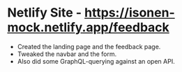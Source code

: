 # Netlify Site - https://isonen-mock.netlify.app/feedback

* Created the landing page and the feedback page. 
* Tweaked the navbar and the form.
* Also did some GraphQL-querying against an open API.
